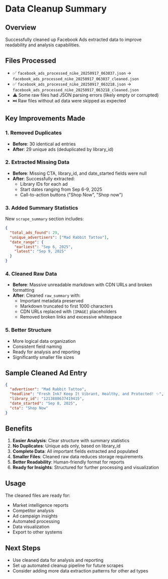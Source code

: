 # Data Cleanup Summary

## Overview
Successfully cleaned up Facebook Ads extracted data to improve readability and analysis capabilities.

## Files Processed
- ✅ `facebook_ads_processed_nike_20250917_063037.json` → `facebook_ads_processed_nike_20250917_063037_cleaned.json`
- ✅ `facebook_ads_processed_nike_20250917_063218.json` → `facebook_ads_processed_nike_20250917_063218_cleaned.json`
- ⚠️  Some raw files had JSON parsing errors (likely empty or corrupted)
- ⏭️  Raw files without ad data were skipped as expected

## Key Improvements Made

### 1. **Removed Duplicates**
- **Before**: 30 identical ad entries
- **After**: 29 unique ads (deduplicated by library_id)

### 2. **Extracted Missing Data**
- **Before**: Missing CTA, library_id, and date_started fields were null
- **After**: Successfully extracted:
  - Library IDs for each ad
  - Start dates ranging from Sep 6-9, 2025
  - Call-to-action buttons ("Shop Now", "Shop now")

### 3. **Added Summary Statistics**
New `scrape_summary` section includes:
```json
{
  "total_ads_found": 29,
  "unique_advertisers": ["Mad Rabbit Tattoo"],
  "date_range": {
    "earliest": "Sep 6, 2025",
    "latest": "Sep 9, 2025"
  }
}
```

### 4. **Cleaned Raw Data**
- **Before**: Massive unreadable markdown with CDN URLs and broken formatting
- **After**: Cleaned `raw_summary` with:
  - Important metadata preserved
  - Markdown truncated to first 1000 characters
  - CDN URLs replaced with `[IMAGE]` placeholders
  - Removed broken links and excessive whitespace

### 5. **Better Structure**
- More logical data organization
- Consistent field naming
- Ready for analysis and reporting
- Significantly smaller file sizes

## Sample Cleaned Ad Entry
```json
{
  "advertiser": "Mad Rabbit Tattoo",
  "headline": "Fresh Ink? Keep It Vibrant, Healthy, and Protected! ✨",
  "library_id": "1213888637419415",
  "date_started": "Sep 8, 2025",
  "cta": "Shop Now"
}
```

## Benefits
1. **Easier Analysis**: Clear structure with summary statistics
2. **No Duplicates**: Unique ads only, based on library_id
3. **Complete Data**: All important fields extracted and populated
4. **Smaller Files**: Cleaned raw data reduces storage requirements
5. **Better Readability**: Human-friendly format for reports
6. **Ready for Insights**: Structured for further processing and visualization

## Usage
The cleaned files are ready for:
- Market intelligence reports
- Competitor analysis
- Ad campaign insights
- Automated processing
- Data visualization
- Export to other systems

## Next Steps
- Use cleaned data for analysis and reporting
- Set up automated cleanup pipeline for future scrapes
- Consider adding more data extraction patterns for other ad types
